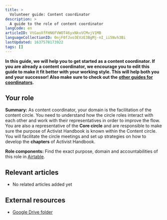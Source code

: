 ```yaml
---
title: >
  Volunteer guide: Content coordinator
description: >
  A guide to the role of content coordinator
langCode: en
articleID: VtGaoXfFHN6FVWOT46yxNkvVCMvjV1MB
languageCollectionID: 0njF0fJvo3EVzE3BgMj-nI_ii5Nvh3Bi
lastUpdated: 1637578173922
tags: []
---
```


**In this guide, we will help you to get started as a content coordinator. If you are already a content coordinator, we encourage you to edit this guide to make it fit better with your working style. This will help both you and your successor! Also make sure to check out the** [**other guides for coordinators**](/support/core)**.**

## Your role

**Summary:** As content coordinator, your domain is the facilitation of the content circle. You need to understand how the circle roles interact with each other and work with their representatives in order to improve the flow. You are also a representative of the **Core circle** and are responsible to make sure the purpose of Activist Handbook is known within the Content circle. You will facilitate the circle meetings and set up strategies on how to develop the **chapters** of Activist Handbook.

**Role components:** Find the exact purpose, domain and accountabilities of this role in [Airtable](https://airtable.com/shr6GqOJ7587fNbEn/tbloV4g8loVisebVz).

## Relevant articles

-   No related articles added yet

## External resources

-   [Google Drive folder](https://drive.google.com/drive/u/0/folders/1n34YxZGGa4ytZGBeZ8n2EhVGLVDaJA5s)